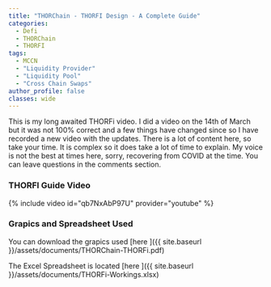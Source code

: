 ```yaml
---
title: "THORChain - THORFI Design - A Complete Guide"
categories:
  - Defi
  - THORChain
  - THORFI
tags:
  - MCCN  
  - "Liquidity Provider"
  - "Liquidity Pool"
  - "Cross Chain Swaps"
author_profile: false
classes: wide
---
```


This is my long awaited THORFi video. I did a video on the 14th of March but it was not 100% correct and a few things have changed since so I have recorded a new video with the updates.
There is a lot of content here, so take your time. It is complex so it does take a lot of time to explain. My voice is not the best at times here, sorry, recovering from COVID at the time.
You can leave questions in the comments section.

### THORFI Guide Video

{% include video id="qb7NxAbP97U" provider="youtube" %}

### Grapics and Spreadsheet Used

You can download the grapics used [here ]({{ site.baseurl }}/assets/documents/THORChain-THORFi.pdf)

The Excel Spreadsheet is located [here ]({{ site.baseurl }}/assets/documents/THORFi-Workings.xlsx)
